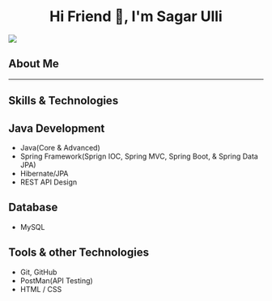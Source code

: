 ## <h1 align="center">Hi Friend 👋, I'm Sagar Ulli</h1>
![](https://komarev.com/ghpvc/?username=SagarUlli&color=blue)
## About Me
-------------------------------------------------------------------------
## Skills & Technologies
## Java Development
- Java(Core & Advanced)
- Spring Framework(Sprign IOC, Spring MVC, Spring Boot, & Spring Data JPA)
- Hibernate/JPA
- REST API Design

## Database
- MySQL

## Tools & other Technologies
- Git, GitHub
- PostMan(API Testing)
- HTML / CSS
